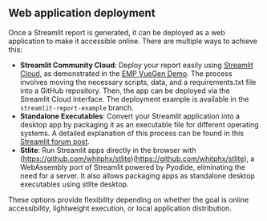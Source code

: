 ## Web application deployment

Once a Streamlit report is generated, it can be deployed as a web application to make it accessible online. There are multiple ways to achieve this:

- **Streamlit Community Cloud**: Deploy your report easily using [Streamlit Cloud](https://streamlit.io/cloud), as demonstrated in the [EMP VueGen Demo](https://earth-microbiome-vuegen-demo.streamlit.app/). The process involves moving the necessary scripts, data, and a requirements.txt file into a GitHub repository. Then, the app can be deployed via the Streamlit Cloud interface. The deployment example is available in the `streamlit-report-example` branch.
- **Standalone Executables**: Convert your Streamlit application into a desktop app by packaging it as an executable file for different operating systems. A detailed explanation of this process can be found in this [Streamlit forum post](https://discuss.streamlit.io/t/streamlit-deployment-as-an-executable-file-exe-for-windows-macos-and-android/6812).
- **Stlite**: Run Streamlit apps directly in the browser with (https://github.com/whitphx/stlite)(https://github.com/whitphx/stlite), a WebAssembly port of Streamlit powered by Pyodide, eliminating the need for a server. It also allows packaging apps as standalone desktop executables using stlite desktop.

These options provide flexibility depending on whether the goal is online accessibility, lightweight execution, or local application distribution.